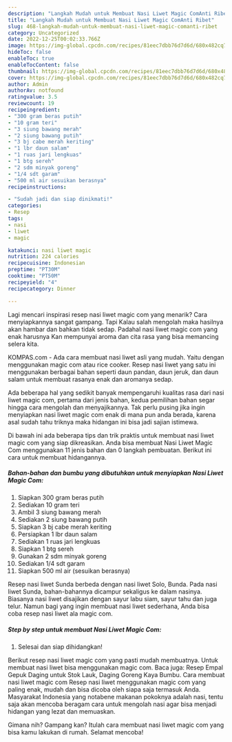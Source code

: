 ```yaml
---
description: "Langkah Mudah untuk Membuat Nasi Liwet Magic ComAnti Ribet"
title: "Langkah Mudah untuk Membuat Nasi Liwet Magic ComAnti Ribet"
slug: 468-langkah-mudah-untuk-membuat-nasi-liwet-magic-comanti-ribet
category: Uncategorized
date: 2022-12-25T00:02:33.766Z
image: https://img-global.cpcdn.com/recipes/81eec7dbb76d7d6d/680x482cq70/nasi-liwet-magic-com-foto-resep-utama.jpg
hideToc: false
enableToc: true
enableTocContent: false
thumbnail: https://img-global.cpcdn.com/recipes/81eec7dbb76d7d6d/680x482cq70/nasi-liwet-magic-com-foto-resep-utama.jpg
cover: https://img-global.cpcdn.com/recipes/81eec7dbb76d7d6d/680x482cq70/nasi-liwet-magic-com-foto-resep-utama.jpg
author: Admin
authorAv: notfound
ratingvalue: 3.5
reviewcount: 19
recipeingredient:
- "300 gram beras putih"
- "10 gram teri"
- "3 siung bawang merah"
- "2 siung bawang putih"
- "3 bj cabe merah keriting"
- "1 lbr daun salam"
- "1 ruas jari lengkuas"
- "1 btg sereh"
- "2 sdm minyak goreng"
- "1/4 sdt garam"
- "500 ml air sesuikan berasnya"
recipeinstructions:

- "Sudah jadi dan siap dinikmati!"
categories:
- Resep
tags:
- nasi
- liwet
- magic

katakunci: nasi liwet magic 
nutrition: 224 calories
recipecuisine: Indonesian
preptime: "PT30M"
cooktime: "PT50M"
recipeyield: "4"
recipecategory: Dinner

---
```



Lagi mencari inspirasi resep nasi liwet magic com yang menarik? Cara menyiapkannya sangat gampang. Tapi Kalau salah mengolah maka hasilnya akan hambar dan bahkan tidak sedap. Padahal nasi liwet magic com yang enak harusnya Kan mempunyai aroma dan cita rasa yang bisa memancing selera kita.


KOMPAS.com - Ada cara membuat nasi liwet asli yang mudah. Yaitu dengan menggunakan magic com atau rice cooker. Resep nasi liwet yang satu ini menggunakan berbagai bahan seperti daun pandan, daun jeruk, dan daun salam untuk membuat rasanya enak dan aromanya sedap.

Ada beberapa hal yang sedikit banyak mempengaruhi kualitas rasa dari nasi liwet magic com, pertama dari jenis bahan, kedua pemilihan bahan segar hingga cara mengolah dan menyajikannya. Tak perlu pusing jika ingin menyiapkan nasi liwet magic com enak di mana pun anda berada, karena asal sudah tahu triknya maka hidangan ini bisa jadi sajian istimewa.


Di bawah ini ada beberapa tips dan trik praktis untuk membuat nasi liwet magic com yang siap dikreasikan. Anda bisa membuat Nasi Liwet Magic Com menggunakan 11 jenis bahan dan 0 langkah pembuatan. Berikut ini cara untuk membuat hidangannya.

<!--inarticleads1-->

##### Bahan-bahan dan bumbu yang dibutuhkan untuk menyiapkan Nasi Liwet Magic Com:

1. Siapkan 300 gram beras putih
1. Sediakan 10 gram teri
1. Ambil 3 siung bawang merah
1. Sediakan 2 siung bawang putih
1. Siapkan 3 bj cabe merah keriting
1. Persiapkan 1 lbr daun salam
1. Sediakan 1 ruas jari lengkuas
1. Siapkan 1 btg sereh
1. Gunakan 2 sdm minyak goreng
1. Sediakan 1/4 sdt garam
1. Siapkan 500 ml air (sesuikan berasnya)


Resep nasi liwet Sunda berbeda dengan nasi liwet Solo, Bunda. Pada nasi liwet Sunda, bahan-bahannya dicampur sekaligus ke dalam nasinya. Biasanya nasi liwet disajikan dengan sayur labu siam, sayur tahu dan juga telur. Namun bagi yang ingin membuat nasi liwet sederhana, Anda bisa coba resep nasi liwet ala magic com. 

<!--inarticleads2-->

##### Step by step untuk membuat Nasi Liwet Magic Com:


1. Selesai dan siap dihidangkan!

Berikut resep nasi liwet magic com yang pasti mudah membuatnya. Untuk membuat nasi liwet bisa menggunakan magic com. Baca juga: Resep Empal Gepuk Daging untuk Stok Lauk, Daging Goreng Kaya Bumbu. Cara membuat nasi liwet magic com Resep nasi liwet menggunakan magic com yang paling enak, mudah dan bisa dicoba oleh siapa saja termasuk Anda. Masyarakat Indonesia yang notabene makanan pokoknya adalah nasi, tentu saja akan mencoba beragam cara untuk mengolah nasi agar bisa menjadi hidangan yang lezat dan memuaskan. 

Gimana nih? Gampang kan? Itulah cara membuat nasi liwet magic com yang bisa kamu lakukan di rumah. Selamat mencoba!
